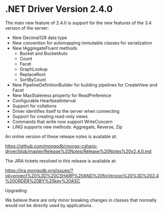 # .NET Driver Version 2.4.0

The main new feature of 2.4.0 is support for the new features of the 3.4 version of the server:

* New Decimal128 data type
* New convention for automapping immutable classes for serialization
* New IAggregateFluent methods
  * Bucket and BucketAuto
  * Count
  * Facet
  * GraphLookup
  * ReplaceRoot
  * SortByCount
* New PipelineDefinitionBuilder for building pipelines for CreateView and Facet
* New MaxStaleness property for ReadPreference
* Configurable HeartbeatInterval
* Support for collations
* Driver identifies itself to the server when connecting
* Support for creating read-only views
* Commands that write now support WriteConcern
* LINQ supports new methods: Aggregate, Reverse, Zip

An online version of these release notes is available at:

https://github.com/mongodb/mongo-csharp-driver/blob/master/Release%20Notes/Release%20Notes%20v2.4.0.md

The JIRA tickets resolved in this release is available at:

https://jira.mongodb.org/issues/?jql=project%20%3D%20CSHARP%20AND%20fixVersion%20%3D%202.4%20ORDER%20BY%20key%20ASC

Upgrading

We believe there are only minor breaking changes in classes that normally would not be directly used by applications.
